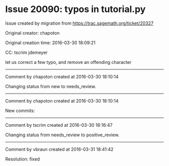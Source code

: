 # Issue 20090: typos in tutorial.py

Issue created by migration from https://trac.sagemath.org/ticket/20327

Original creator: chapoton

Original creation time: 2016-03-30 18:09:21

CC:  tscrim jdemeyer

let us correct a few typo, and remove an offending character


---

Comment by chapoton created at 2016-03-30 18:10:14

Changing status from new to needs_review.


---

Comment by chapoton created at 2016-03-30 18:10:14

New commits:


---

Comment by tscrim created at 2016-03-30 18:16:47

Changing status from needs_review to positive_review.


---

Comment by vbraun created at 2016-03-31 18:41:42

Resolution: fixed
